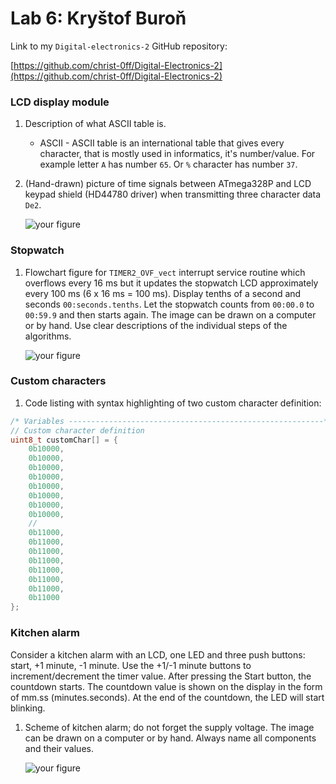 # Lab 6: Kryštof Buroň  

Link to my `Digital-electronics-2` GitHub repository:

[https://github.com/christ-0ff/Digital-Electronics-2](https://github.com/christ-0ff/Digital-Electronics-2)


### LCD display module

1. Description of what ASCII table is.
   * ASCII - ASCII table is an international table that gives every character, that is mostly used in informatics, it's number/value. For example letter `A` has number `65`. Or `%` character has number `37`.

2. (Hand-drawn) picture of time signals between ATmega328P and LCD keypad shield (HD44780 driver) when transmitting three character data `De2`.

   ![your figure]()


### Stopwatch

1. Flowchart figure for `TIMER2_OVF_vect` interrupt service routine which overflows every 16&nbsp;ms but it updates the stopwatch LCD approximately every 100&nbsp;ms (6 x 16&nbsp;ms = 100&nbsp;ms). Display tenths of a second and seconds `00:seconds.tenths`. Let the stopwatch counts from `00:00.0` to `00:59.9` and then starts again. The image can be drawn on a computer or by hand. Use clear descriptions of the individual steps of the algorithms.

   ![your figure]()


### Custom characters

1. Code listing with syntax highlighting of two custom character definition:

```c
/* Variables ---------------------------------------------------------*/
// Custom character definition
uint8_t customChar[] = {
    0b10000,
    0b10000,
    0b10000,
    0b10000,
    0b10000,
    0b10000,
    0b10000,
    0b10000,
    //
    0b11000,
    0b11000,
    0b11000,
    0b11000,
    0b11000,
    0b11000,
    0b11000,
    0b11000
};
```

### Kitchen alarm

Consider a kitchen alarm with an LCD, one LED and three push buttons: start, +1 minute, -1 minute. Use the +1/-1 minute buttons to increment/decrement the timer value. After pressing the Start button, the countdown starts. The countdown value is shown on the display in the form of mm.ss (minutes.seconds). At the end of the countdown, the LED will start blinking.

1. Scheme of kitchen alarm; do not forget the supply voltage. The image can be drawn on a computer or by hand. Always name all components and their values.

   ![your figure]()
